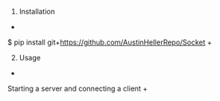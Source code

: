 1. Installation
+
$ pip install git+https://github.com/AustinHellerRepo/Socket
+

2. Usage
+
Starting a server and connecting a client
+
